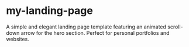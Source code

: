 # my-landing-page
A simple and elegant landing page template featuring an animated scroll-down arrow for the hero section. Perfect for personal portfolios and websites.
